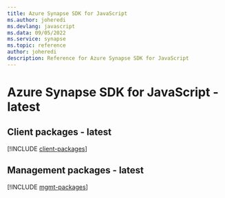 ```yaml
---
title: Azure Synapse SDK for JavaScript
ms.author: joheredi
ms.devlang: javascript
ms.data: 09/05/2022
ms.service: synapse
ms.topic: reference
author: joheredi
description: Reference for Azure Synapse SDK for JavaScript
---
```

# Azure Synapse SDK for JavaScript - latest

## Client packages - latest
[!INCLUDE [client-packages](synapse-client-index.md)]
## Management packages - latest
[!INCLUDE [mgmt-packages](synapse-mgmt-index.md)]